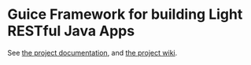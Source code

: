 # Guice Framework for building Light RESTful Java Apps
See [the project documentation](https://stdlib.readthedocs.io/en/latest/index.html), and [the project wiki](https://github.com/petergeneric/stdlib/wiki).

